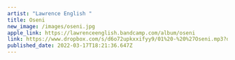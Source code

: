```yaml
---
artist: "Lawrence English "
title: Oseni
new_image: /images/oseni.jpg
apple_link: https://lawrenceenglish.bandcamp.com/album/oseni
link: https://www.dropbox.com/s/d6o72upkxxifyy9/01%20-%20%27Oseni.mp3?dl=1
published_date: 2022-03-17T18:21:36.647Z
---
```

